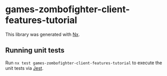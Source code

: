 # games-zombofighter-client-features-tutorial

This library was generated with [Nx](https://nx.dev).

## Running unit tests

Run `nx test games-zombofighter-client-features-tutorial` to execute the unit tests via [Jest](https://jestjs.io).
